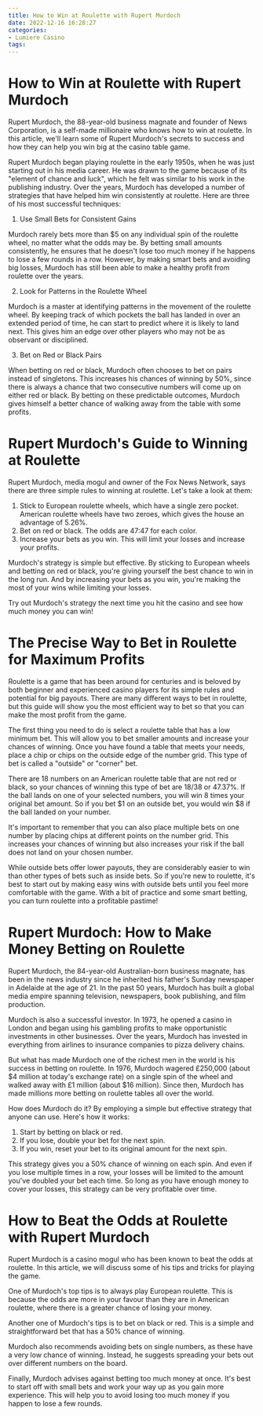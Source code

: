 ```yaml
---
title: How to Win at Roulette with Rupert Murdoch
date: 2022-12-16 16:28:27
categories:
- Lumiere Casino
tags:
---
```



#  How to Win at Roulette with Rupert Murdoch

Rupert Murdoch, the 88-year-old business magnate and founder of News Corporation, is a self-made millionaire who knows how to win at roulette. In this article, we'll learn some of Rupert Murdoch's secrets to success and how they can help you win big at the casino table game.

Rupert Murdoch began playing roulette in the early 1950s, when he was just starting out in his media career. He was drawn to the game because of its "element of chance and luck", which he felt was similar to his work in the publishing industry. Over the years, Murdoch has developed a number of strategies that have helped him win consistently at roulette. Here are three of his most successful techniques:

1. Use Small Bets for Consistent Gains

Murdoch rarely bets more than $5 on any individual spin of the roulette wheel, no matter what the odds may be. By betting small amounts consistently, he ensures that he doesn't lose too much money if he happens to lose a few rounds in a row. However, by making smart bets and avoiding big losses, Murdoch has still been able to make a healthy profit from roulette over the years.

2. Look for Patterns in the Roulette Wheel

Murdoch is a master at identifying patterns in the movement of the roulette wheel. By keeping track of which pockets the ball has landed in over an extended period of time, he can start to predict where it is likely to land next. This gives him an edge over other players who may not be as observant or disciplined.

3. Bet on Red or Black Pairs

When betting on red or black, Murdoch often chooses to bet on pairs instead of singletons. This increases his chances of winning by 50%, since there is always a chance that two consecutive numbers will come up on either red or black. By betting on these predictable outcomes, Murdoch gives himself a better chance of walking away from the table with some profits.

#  Rupert Murdoch's Guide to Winning at Roulette

Rupert Murdoch, media mogul and owner of the Fox News Network, says there are three simple rules to winning at roulette. Let's take a look at them:

1. Stick to European roulette wheels, which have a single zero pocket. American roulette wheels have two zeroes, which gives the house an advantage of 5.26%.
2. Bet on red or black. The odds are 47:47 for each color.
3. Increase your bets as you win. This will limit your losses and increase your profits.

Murdoch's strategy is simple but effective. By sticking to European wheels and betting on red or black, you're giving yourself the best chance to win in the long run. And by increasing your bets as you win, you're making the most of your wins while limiting your losses.

Try out Murdoch's strategy the next time you hit the casino and see how much money you can win!

#  The Precise Way to Bet in Roulette for Maximum Profits

 Roulette is a game that has been around for centuries and is beloved by both beginner and experienced casino players for its simple rules and potential for big payouts. There are many different ways to bet in roulette, but this guide will show you the most efficient way to bet so that you can make the most profit from the game.

The first thing you need to do is select a roulette table that has a low minimum bet. This will allow you to bet smaller amounts and increase your chances of winning. Once you have found a table that meets your needs, place a chip or chips on the outside edge of the number grid. This type of bet is called a "outside" or "corner" bet.

There are 18 numbers on an American roulette table that are not red or black, so your chances of winning this type of bet are 18/38 or 47.37%. If the ball lands on one of your selected numbers, you will win 8 times your original bet amount. So if you bet $1 on an outside bet, you would win $8 if the ball landed on your number.

It's important to remember that you can also place multiple bets on one number by placing chips at different points on the number grid. This increases your chances of winning but also increases your risk if the ball does not land on your chosen number.

While outside bets offer lower payouts, they are considerably easier to win than other types of bets such as inside bets. So if you're new to roulette, it's best to start out by making easy wins with outside bets until you feel more comfortable with the game. With a bit of practice and some smart betting, you can turn roulette into a profitable pastime!

#  Rupert Murdoch: How to Make Money Betting on Roulette 

Rupert Murdoch, the 84-year-old Australian-born business magnate, has been in the news industry since he inherited his father's Sunday newspaper in Adelaide at the age of 21. In the past 50 years, Murdoch has built a global media empire spanning television, newspapers, book publishing, and film production.

Murdoch is also a successful investor. In 1973, he opened a casino in London and began using his gambling profits to make opportunistic investments in other businesses. Over the years, Murdoch has invested in everything from airlines to insurance companies to pizza delivery chains.

But what has made Murdoch one of the richest men in the world is his success in betting on roulette. In 1976, Murdoch wagered £250,000 (about $4 million at today's exchange rate) on a single spin of the wheel and walked away with £1 million (about $16 million). Since then, Murdoch has made millions more betting on roulette tables all over the world.

How does Murdoch do it? By employing a simple but effective strategy that anyone can use. Here's how it works:

1) Start by betting on black or red.
2) If you lose, double your bet for the next spin.
3) If you win, reset your bet to its original amount for the next spin.

This strategy gives you a 50% chance of winning on each spin. And even if you lose multiple times in a row, your losses will be limited to the amount you've doubled your bet each time. So long as you have enough money to cover your losses, this strategy can be very profitable over time.

#  How to Beat the Odds at Roulette with Rupert Murdoch

Rupert Murdoch is a casino mogul who has been known to beat the odds at roulette. In this article, we will discuss some of his tips and tricks for playing the game.

One of Murdoch's top tips is to always play European roulette. This is because the odds are more in your favour than they are in American roulette, where there is a greater chance of losing your money.

Another one of Murdoch's tips is to bet on black or red. This is a simple and straightforward bet that has a 50% chance of winning.

Murdoch also recommends avoiding bets on single numbers, as these have a very low chance of winning. Instead, he suggests spreading your bets out over different numbers on the board.

Finally, Murdoch advises against betting too much money at once. It's best to start off with small bets and work your way up as you gain more experience. This will help you to avoid losing too much money if you happen to lose a few rounds.